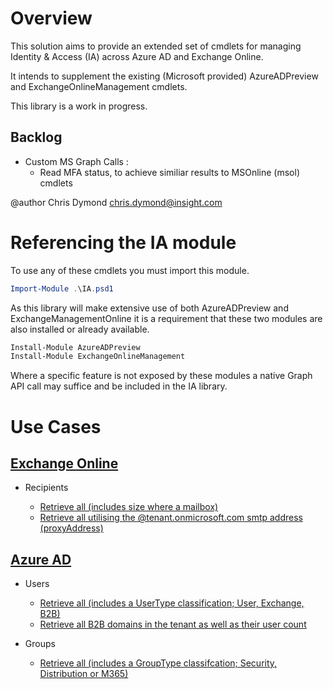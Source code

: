# Overview

This solution aims to provide an extended set of cmdlets for managing Identity & Access (IA) across Azure AD and Exchange Online.

It intends to supplement the existing (Microsoft provided) AzureADPreview and ExchangeOnlineManagement cmdlets.

This library is a work in progress.

## Backlog

- Custom MS Graph Calls :
  - Read MFA status, to achieve similiar results to MSOnline (msol) cmdlets

@author Chris Dymond chris.dymond@insight.com

# Referencing the IA module

To use any of these cmdlets you must import this module.

```powershell
Import-Module .\IA.psd1
```

As this library will make extensive use of both AzureADPreview and ExchangeManagementOnline it is a requirement that these two modules are also installed or already available.

```powershell
Install-Module AzureADPreview
Install-Module ExchangeOnlineManagement
```

Where a specific feature is not exposed by these modules a native Graph API call may suffice and be included in the IA library.

# Use Cases

## [Exchange Online](EXO/README.md)

- Recipients

  - [Retrieve all (includes size where a mailbox)](/EXO/README.md#Get-IAEXORecipientsAsDictionary)
  - [Retrieve all utilising the @tenant.onmicrosoft.com smtp address (proxyAddress)](/EXO/README.md#Get-IAEXORecipientsOnMicrosoftAsList)

## [Azure AD](AzureAD/README.md)

- Users

  - [Retrieve all (includes a UserType classification; User, Exchange, B2B)](/AzureAD/README.md#Get-IAAzureADUsersAsList)
  - [Retrieve all B2B domains in the tenant as well as their user count](/AzureAD/README.md#Get-IAAzureADGuestUserDomainsAsDictionary)

- Groups
  - [Retrieve all (includes a GroupType classifcation; Security, Distribution or M365)](/AzureAD/README.md#Get-IAAzureADGroupsAsList)
